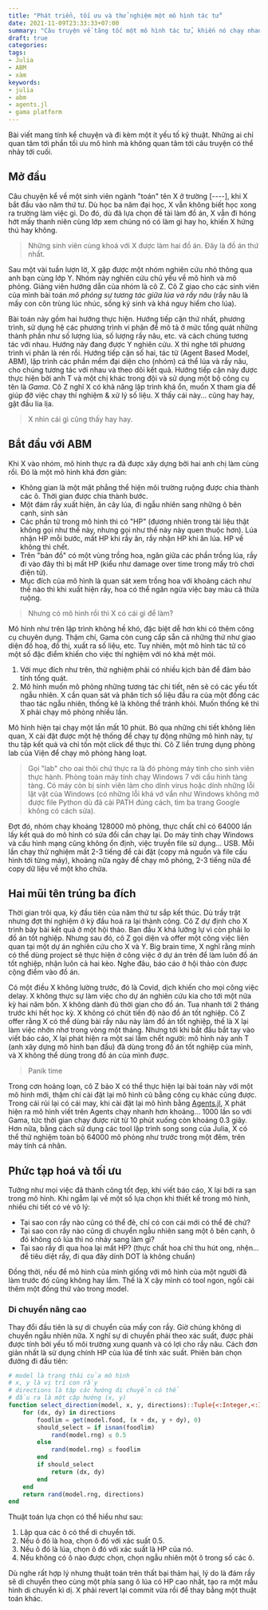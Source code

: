 ```yaml
---
title: "Phát triển, tối ưu và thử nghiệm một mô hình tác tử"
date: 2021-11-09T23:33:33+07:00
summary: "Câu truyện về tăng tốc một mô hình tác tử, khiến nó chạy nhanh gấp 1000 lần, phát triển mở rộng làm nó chậm đi, rồi lại tăng tốc tiếp..."
draft: true
categories:
tags:
- Julia
- ABM
- xàm
keywords:
- julia
- abm
- agents.jl
- gama platform
---
```


Bài viết mang tính kể chuyện và đi kèm một ít yếu tố kỹ thuật. Những ai chỉ quan tâm tới phần tối ưu mô hình mà không quan tâm tới câu truyện có thể nhảy tới cuối.


## Mở đầu
Câu chuyện kể về một sinh viên ngành "toán" tên X ở trường [----], khi X bắt đầu vào năm thứ tư. Dù học ba năm đại học, X vẫn không biết học xong ra trường làm việc gì. Do đó, dù đã lựa chọn đề tài làm đồ án, X vẫn đi hóng hớt mấy thanh niên cùng lớp xem chúng nó có làm gì hay ho, khiến X hứng thú hay không.

> Những sinh viên cùng khoá với X được làm hai đồ án. Đây là đồ án thứ nhất.

Sau một vài tuần lượn lờ, X gặp được một nhóm nghiên cứu nhỏ thông qua anh bạn cùng lớp Y. Nhóm này nghiên cứu chủ yếu về mô hình và mô phỏng. Giảng viên hướng dẫn của nhóm là cô Z. Cô Z giao cho các sinh viên của mình bài toán *mô phỏng sự tương tác giữa lúa và rầy nâu* (rầy nâu là mấy con côn trùng lúc nhúc, sống ký sinh và khá nguy hiểm cho lúa).

Bài toán này gồm hai hướng thực hiện. Hướng tiếp cận thứ nhất, phương trình, sử dụng hệ các phương trình vi phân để mô tả ở mức tổng quát những thành phần như số lượng lúa, số lượng rầy nâu, etc. và cách chúng tương tác với nhau. Hướng này đang được Y nghiên cứu. X thì nghe tới phương trình vi phân là rén rồi. Hướng tiếp cận số hai, tác tử (Agent Based Model, ABM), lập trình các phần mềm đại diện cho (nhóm) cá thể lúa và rầy nâu, cho chúng tương tác với nhau và theo dõi kết quả. Hướng tiếp cận này được thực hiện bởi anh T và một chị khác trong đội và sử dụng một bộ công cụ tên là *Gama*. Cô Z nghĩ X có khả năng lập trình khá ổn, muốn X tham gia để giúp đỡ việc chạy thí nghiệm & xử lý số liệu. X thấy cái này... cũng hay hay, gật đầu lia lịa.

> X nhìn cái gì cũng thấy hay hay.

## Bắt đầu với ABM

Khi X vào nhóm, mô hình thực ra đã được xây dựng bởi hai anh chị làm cùng rồi. Đó là một mô hình khá đơn giản:
- Không gian là một mặt phẳng thể hiện môi trường ruộng được chia thành các ô. Thời gian được chia thành bước.
- Một đám rầy xuất hiện, ăn cây lúa, đi ngẫu nhiên sang những ô bên cạnh, sinh sản
- Các phần tử trong mô hình thì có "HP" (đương nhiên trong tài liệu thật không gọi như thế này, nhưng gọi như thế này này quen thuộc hơn). Lúa nhận HP mỗi bước, mất HP khi rầy ăn, rầy nhận HP khi ăn lúa. HP về không thì chết.
- Trên "bản đồ" có một vùng trồng hoa, ngăn giữa các phần trồng lúa, rầy đi vào đây thì bị mất HP (kiểu như damage over time trong mấy trò chơi điện tử).
- Mục đích của mô hình là quan sát xem trồng hoa với khoảng cách như thế nào thì khi xuất hiện rầy, hoa có thể ngăn ngừa việc bay màu cả thửa ruộng.

> Nhưng có mô hình rồi thì X có cái gì để làm?

Mô hình như trên lập trình không hề khó, đặc bíệt dễ hơn khi có thêm công cụ chuyên dụng. Thậm chí, Gama còn cung cấp sẵn cả những thứ như giao diện đồ hoạ, đồ thị, xuất ra số liệu, etc. Tuy nhiên, một mô hình tác tử có một số đặc điểm khiến cho việc thí nghiệm với nó khá mệt mỏi.
1. Với mục đích như trên, thử nghiệm phải có nhiều kịch bản để đảm bảo tính tổng quát.
2. Mô hình muốn mô phỏng những tương tác chi tiết, nên sẽ có các yếu tốt ngẫu nhiên. X cần quan sát và phân tích số liệu đầu ra của một đống các thao tác ngẫu nhiên, thống kê là không thể tránh khỏi. Muốn thống kê thì X phải chạy mô phỏng nhiều lần.

Mô hình hiện tại chạy một lần mất 10 phút. Bỏ qua những chi tiết không liên quan, X cài đặt được một hệ thống để chạy tự động những mô hình này, tự thu tập kết quả và chỉ tốn một click để thực thi. Cô Z liền trưng dụng phòng lab của Viện để chạy mô phỏng hàng loạt. 

> Gọi "lab" cho oai thôi chứ thực ra là đó phòng máy tính cho sinh viên thực hành. Phòng toàn máy tính chạy Windows 7 với cầu hình tàng tàng. Có máy còn bị sinh viên làm cho dính virus hoặc dính những lỗi lặt vặt của Windows (có những lỗi khá vớ vẩn như Windows không mở được file Python dù đã cài PATH đúng cách, tìm ba trang Google không có cách sửa).

Đợt đó, nhóm chạy khoảng 128000 mô phỏng, thực chất chỉ có 64000 lần lấy kết quả do mô hình có sửa đổi cần chạy lại. Do máy tính chạy Windows và cấu hình mạng cũng không ổn định, việc truyền file sử dụng... USB. Mỗi lần chạy thử nghiệm mất 2-3 tiếng để cài đặt (copy mã nguồn và file cấu hình tới từng máy), khoảng nữa ngày để chạy mô phỏng, 2-3 tiếng nữa để copy dữ liệu về một kho chứa.

## Hai mũi tên trúng ba đích

Thời gian trôi qua, kỳ đầu tiên của năm thứ tư sắp kết thúc. Dù trầy trật nhưng đợt thí nghiệm ở kỳ đầu hoá ra lại thành công. Cô Z dự định cho X trình bày bài kết quả ở một hội thảo. Ban đầu X khá lưỡng lự vì còn phải lo đồ án tốt nghiệp. Nhưng sau đó, cô Z gọi diện và offer một công việc liên quan tại một dự án nghiên cứu cho X và Y. Big brain time, X nghĩ rằng mình có thể dùng project sẽ thực hiện ở công việc ở dự án trên để làm luôn đồ án tốt nghiệp, nhận luôn cả hai kèo. Nghe đâu, báo cáo ở hội thảo còn được cộng điểm vào đồ án.

Có một điều X không lường trước, đó là Covid, dịch khiến cho mọi công việc delay. X không thực sự làm việc cho dự án nghiên cứu kia cho tới một nửa kỳ hai năm bốn. X không dành đủ thời gian cho đồ án. Tua nhanh tới 2 tháng trước khi hết học kỳ. X không có chút tiến độ nào đồ án tốt nghiệp.
Cô Z offer rằng X có thể dùng bài rầy nâu này làm đồ án tốt nghiệp, thế là X lại làm việc nhởn nhơ trong vòng một tháng. Nhưng tới khi bắt đầu bắt tay vào viết báo cáo, X lại phát hiện ra một sai lầm chết người: mô hình này anh T (anh xây dựng mô hình ban đầu) đã dùng trong đồ án tốt nghiệp của mình, và X không thể dùng trong đồ án của mình được.

> Panik time <!-- TODO: ảnh -->

Trong cơn hoảng loạn, cô Z bảo X có thể thực hiện lại bài toán này với một mô hình mới, thậm chí cài đặt lại mô hình cũ bằng công cụ khác cũng được. Trong cái rủi lại có cái may, khi cài đặt lại mô hình bằng [Agents.jl](https://juliadynamics.github.io/Agents.jl/stable/), X phát hiện ra mô hình viết trên Agents chạy nhanh hơn khoảng... 1000 lần so với Gama, tức thời gian chạy được rút từ 10 phút xuống còn khoảng 0.3 giây. Hơn nữa, bằng cách sử dụng các tool lập trình song song của Julia, X có thể thử nghiệm toàn bộ 64000 mô phỏng như trước trong một đêm, trên máy tính cá nhân.

## Phức tạp hoá và tối ưu

Tưởng như mọi việc đã thành công tốt đẹp, khi viết báo cáo, X lại bới ra sạn trong mô hình. Khi ngẫm lại về một số lựa chọn khi thiết kế trong mô hình, nhiều chi tiết có vẻ vô lý:
- Tại sao con rầy nào cũng có thể đẻ, chỉ có con cái mới có thể đẻ chứ?
- Tại sao con rầy nào cũng di chuyển ngẫu nhiên sang một ô bên cạnh, ô đó không có lúa thì nó nhảy sang làm gì?
- Tại sao rầy đi qua hoa lại mất HP? (thực chất hoa chỉ thu hút ong, nhện... để tiêu diệt rầy, đi qua đây dính DOT là không chuẩn)

Đồng thời, nếu để mô hình của mình giống với mô hình của một người đã làm trước đó cũng không hay lắm. Thế là X cậy mình có tool ngon, ngồi cài thêm một đống thứ vào trong model. 

### Di chuyển nâng cao

Thay đổi đầu tiên là sự di chuyển của mấy con rầy. Giờ chúng không di chuyển ngẫu nhiên nữa. X nghĩ sự di chuyển phải theo xác suất, được phải được tính bởi yếu tố môi trường xung quanh và có lợi cho rầy nâu. Cách đơn giản nhất là sử dụng chính HP của lúa để tính xác suất. Phiên bản chọn đường đi đầu tiên:
```julia
# model là trạng thái của mô hình
# x, y là vị trí con rầy
# directions là tập các hướng di chuyển có thể
# đầu ra là một cặp hướng (x, y)
function select_direction(model, x, y, directions)::Tuple{<:Integer,<:Integer}
    for (dx, dy) in directions
        foodlim = get(model.food, (x + dx, y + dy), 0)
        should_select = if isnan(foodlim)
            rand(model.rng) ≤ 0.5
        else
            rand(model.rng) ≤ foodlim
        end
        if should_select
            return (dx, dy)
        end
    end
    return rand(model.rng, directions)
end
```

Thuật toán lựa chọn có thể hiểu như sau:
1. Lặp qua các ô có thể di chuyển tới.
2. Nếu ô đó là hoa, chọn ô đó với xác suất $0.5$.
3. Nếu ô đó là lúa, chọn ô đó với xác suất là HP của nó.
4. Nếu không có ô nào được chọn, chọn ngẫu nhiên một ô trong số các ô.

Dù nghe rất hợp lý nhưng thuật toán trên thất bại thảm hại, lý do là đám rầy sẽ di chuyển theo cùng một phía sang ô lúa có HP cao nhất, tạo ra một mẫu hình di chuyển kì dị. X phải revert lại commit vừa rồi để thay bằng một thuật toán khác.


